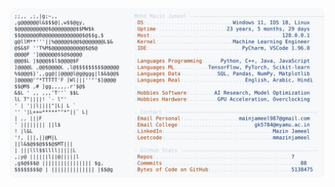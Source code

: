 <picture>
  <source srcset="https://raw.githubusercontent.com/mmazinjameel/mmazinjameel/main/dark_mode.svg?v=1746375056" media="(prefers-color-scheme: dark)">
  <img src="https://raw.githubusercontent.com/mmazinjameel/mmazinjameel/main/light_mode.svg?v=1746375056">
</picture>
